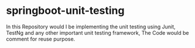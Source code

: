# springboot-unit-testing
In this Repository would I be implementing the unit testing using Junit, TestNg and any other important unit testing framework, The Code would be comment for reuse purpose.
